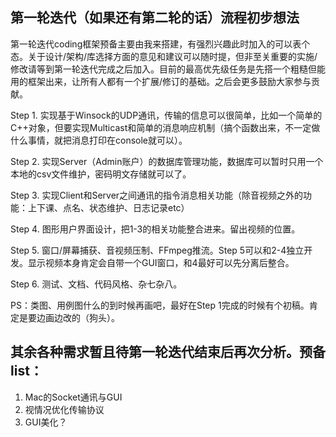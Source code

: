 ## 第一轮迭代（如果还有第二轮的话）流程初步想法

第一轮迭代coding框架预备主要由我来搭建，有强烈兴趣此时加入的可以表个态。关于设计/架构/库选择方面的意见和建议可以随时提，但非至关重要的实施/修改请等到第一轮迭代完成之后加入。目前的最高优先级任务是先搭一个粗糙但能用的框架出来，让所有人都有一个扩展/修订的基础。之后会更多鼓励大家参与贡献。

Step 1. 实现基于Winsock的UDP通讯，传输的信息可以很简单，比如一个简单的C++对象，但要实现Multicast和简单的消息响应机制（搞个函数出来，不一定做什么事情，就把消息打印在console就可以）。

Step 2. 实现Server（Admin账户）的数据库管理功能，数据库可以暂时只用一个本地的csv文件维护，密码明文存储就可以了。

Step 3. 实现Client和Server之间通讯的指令消息相关功能（除音视频之外的功能：上下课、点名、状态维护、日志记录etc）

Step 4. 图形用户界面设计，把1-3的相关功能整合进来。留出视频的位置。

Step 5. 窗口/屏幕捕获、音视频压制、FFmpeg推流。Step 5可以和2-4独立开发。显示视频本身肯定会自带一个GUI窗口，和4最好可以先分离后整合。

Step 6. 测试、文档、代码风格、杂七杂八。

PS：类图、用例图什么的到时候再画吧，最好在Step 1完成的时候有个初稿。肯定是要边画边改的（狗头）。


## 其余各种需求暂且待第一轮迭代结束后再次分析。预备list：
1. Mac的Socket通讯与GUI
2. 视情况优化传输协议
3. GUI美化？
